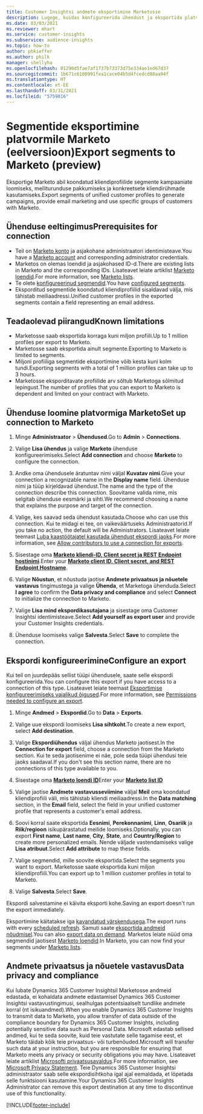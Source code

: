 ```yaml
---
title: Customer Insightsi andmete eksportimine Marketosse
description: Lugege, kuidas konfigureerida ühendust ja eksportida platvormile Marketo.
ms.date: 03/03/2021
ms.reviewer: mhart
ms.service: customer-insights
ms.subservice: audience-insights
ms.topic: how-to
author: phkieffer
ms.author: philk
manager: shellyha
ms.openlocfilehash: 01290d5fae7af1737b73373d75e334ae1ed67d37
ms.sourcegitcommit: 1b671c6100991fea1cace04b5d4fcedcd88aa94f
ms.translationtype: HT
ms.contentlocale: et-EE
ms.lasthandoff: 03/31/2021
ms.locfileid: "5759816"
---
```

# <a name="export-segments-to-marketo-preview"></a><span data-ttu-id="614e9-103">Segmentide eksportimine platvormile Marketo (eelversioon)</span><span class="sxs-lookup"><span data-stu-id="614e9-103">Export segments to Marketo (preview)</span></span>

<span data-ttu-id="614e9-104">Eksportige Marketo abil koondatud kliendiprofiilide segmente kampaaniate loomiseks, meiliturunduse pakkumiseks ja konkreetsete kliendirühmade kasutamiseks.</span><span class="sxs-lookup"><span data-stu-id="614e9-104">Export segments of unified customer profiles to generate campaigns, provide email marketing and use specific groups of customers with Marketo.</span></span>

## <a name="prerequisites-for-connection"></a><span data-ttu-id="614e9-105">Ühenduse eeltingimus</span><span class="sxs-lookup"><span data-stu-id="614e9-105">Prerequisites for connection</span></span>

-   <span data-ttu-id="614e9-106">Teil on [Marketo konto](https://login.marketo.com/) ja asjakohane administraatori identimisteave.</span><span class="sxs-lookup"><span data-stu-id="614e9-106">You have a [Marketo account](https://login.marketo.com/) and corresponding administrator credentials.</span></span>
-   <span data-ttu-id="614e9-107">Marketos on olemas loendid ja asjakohased ID-d.</span><span class="sxs-lookup"><span data-stu-id="614e9-107">There are existing lists in Marketo and the corresponding IDs.</span></span> <span data-ttu-id="614e9-108">Lisateavet leiate artiklist [Marketo loendid](https://docs.marketo.com/display/public/DOCS/Understanding+Static+Lists).</span><span class="sxs-lookup"><span data-stu-id="614e9-108">For more information, see [Marketo lists](https://docs.marketo.com/display/public/DOCS/Understanding+Static+Lists).</span></span>
-   <span data-ttu-id="614e9-109">Te olete [konfigureerinud segmendid](segments.md).</span><span class="sxs-lookup"><span data-stu-id="614e9-109">You have [configured segments](segments.md).</span></span>
-   <span data-ttu-id="614e9-110">Eksporditud segmentide koondatud kliendiprofiilid sisaldavad välja, mis tähistab meiliaadressi.</span><span class="sxs-lookup"><span data-stu-id="614e9-110">Unified customer profiles in the exported segments contain a field representing an email address.</span></span>

## <a name="known-limitations"></a><span data-ttu-id="614e9-111">Teadaolevad piirangud</span><span class="sxs-lookup"><span data-stu-id="614e9-111">Known limitations</span></span>

- <span data-ttu-id="614e9-112">Marketosse saab eksportida korraga kuni miljon profiili.</span><span class="sxs-lookup"><span data-stu-id="614e9-112">Up to 1 million profiles per export to Marketo.</span></span>
- <span data-ttu-id="614e9-113">Marketosse saab eksportida ainult segmente.</span><span class="sxs-lookup"><span data-stu-id="614e9-113">Exporting to Marketo is limited to segments.</span></span>
- <span data-ttu-id="614e9-114">Miljoni profiiliga segmentide eksportimine võib kesta kuni kolm tundi.</span><span class="sxs-lookup"><span data-stu-id="614e9-114">Exporting segments with a total of 1 million profiles can take up to 3 hours.</span></span> 
- <span data-ttu-id="614e9-115">Marketosse eksporditavate profiilide arv sõltub Marketoga sõlmitud lepingust.</span><span class="sxs-lookup"><span data-stu-id="614e9-115">The number of profiles that you can export to Marketo is dependent and limited on your contract with Marketo.</span></span>

## <a name="set-up-connection-to-marketo"></a><span data-ttu-id="614e9-116">Ühenduse loomine platvormiga Marketo</span><span class="sxs-lookup"><span data-stu-id="614e9-116">Set up connection to Marketo</span></span>

1. <span data-ttu-id="614e9-117">Minge **Administraator** > **Ühendused**.</span><span class="sxs-lookup"><span data-stu-id="614e9-117">Go to **Admin** > **Connections**.</span></span>

1. <span data-ttu-id="614e9-118">Valige **Lisa ühendus** ja valige **Marketo** ühenduse konfigureerimiseks.</span><span class="sxs-lookup"><span data-stu-id="614e9-118">Select **Add connection** and choose **Marketo** to configure the connection.</span></span>

1. <span data-ttu-id="614e9-119">Andke oma ühendusele äratuntav nimi väljal **Kuvatav nimi**.</span><span class="sxs-lookup"><span data-stu-id="614e9-119">Give your connection a recognizable name in the **Display name** field.</span></span> <span data-ttu-id="614e9-120">Ühenduse nimi ja tüüp kirjeldavad ühendust.</span><span class="sxs-lookup"><span data-stu-id="614e9-120">The name and the type of the connection describe this connection.</span></span> <span data-ttu-id="614e9-121">Soovitame valida nime, mis selgitab ühenduse eesmärki ja sihti.</span><span class="sxs-lookup"><span data-stu-id="614e9-121">We recommend choosing a name that explains the purpose and target of the connection.</span></span>

1. <span data-ttu-id="614e9-122">Valige, kes saavad seda ühendust kasutada.</span><span class="sxs-lookup"><span data-stu-id="614e9-122">Choose who can use this connection.</span></span> <span data-ttu-id="614e9-123">Kui te midagi ei tee, on vaikeväärtuseks Administraatorid.</span><span class="sxs-lookup"><span data-stu-id="614e9-123">If you take no action, the default will be Administrators.</span></span> <span data-ttu-id="614e9-124">Lisateavet leiate teemast [Luba kaastöötajatel kasutada ühendust ekspordi jaoks](connections.md#allow-contributors-to-use-a-connection-for-exports).</span><span class="sxs-lookup"><span data-stu-id="614e9-124">For more information, see [Allow contributors to use a connection for exports](connections.md#allow-contributors-to-use-a-connection-for-exports).</span></span>

1. <span data-ttu-id="614e9-125">Sisestage oma **[Marketo kliendi-ID, Client secret ja REST Endpoint hostinimi](https://developers.marketo.com/rest-api/authentication/)**.</span><span class="sxs-lookup"><span data-stu-id="614e9-125">Enter your **[Marketo client ID, Client secret, and REST Endpoint Hostname](https://developers.marketo.com/rest-api/authentication/)**.</span></span>

1. <span data-ttu-id="614e9-126">Valige **Nõustun**, et nõustuda jaotise **Andmete privaatsus ja nõuetele vastavus** tingimustega ja valige **Ühenda**, et Marketoga ühenduda.</span><span class="sxs-lookup"><span data-stu-id="614e9-126">Select **I agree** to confirm the **Data privacy and compliance** and select **Connect** to initialize the connection to Marketo.</span></span>

1. <span data-ttu-id="614e9-127">Valige **Lisa mind ekspordikasutajana** ja sisestage oma Customer Insightsi identimisteave.</span><span class="sxs-lookup"><span data-stu-id="614e9-127">Select **Add yourself as export user** and provide your Customer Insights credentials.</span></span>

1. <span data-ttu-id="614e9-128">Ühenduse loomiseks valige **Salvesta**.</span><span class="sxs-lookup"><span data-stu-id="614e9-128">Select **Save** to complete the connection.</span></span>

## <a name="configure-an-export"></a><span data-ttu-id="614e9-129">Ekspordi konfigureerimine</span><span class="sxs-lookup"><span data-stu-id="614e9-129">Configure an export</span></span>

<span data-ttu-id="614e9-130">Kui teil on juurdepääs sellist tüüpi ühendusele, saate selle ekspordi konfigureerida.</span><span class="sxs-lookup"><span data-stu-id="614e9-130">You can configure this export if you have access to a connection of this type.</span></span> <span data-ttu-id="614e9-131">Lisateavet leiate teemast [Eksportimise konfigureerimiseks vajalikud õigused](export-destinations.md#set-up-a-new-export).</span><span class="sxs-lookup"><span data-stu-id="614e9-131">For more information, see [Permissions needed to configure an export](export-destinations.md#set-up-a-new-export).</span></span>

1. <span data-ttu-id="614e9-132">Minge **Andmed** > **Ekspordid**.</span><span class="sxs-lookup"><span data-stu-id="614e9-132">Go to **Data** > **Exports**.</span></span>

1. <span data-ttu-id="614e9-133">Valige uue ekspordi loomiseks **Lisa sihtkoht**.</span><span class="sxs-lookup"><span data-stu-id="614e9-133">To create a new export, select **Add destination**.</span></span>

1. <span data-ttu-id="614e9-134">Valige **Ekspordiühendus** väljal ühendus Marketo jaotisest.</span><span class="sxs-lookup"><span data-stu-id="614e9-134">In the **Connection for export** field, choose a connection from the Marketo section.</span></span> <span data-ttu-id="614e9-135">Kui te seda jaotisenime ei näe, pole seda tüüpi ühendusi teie jaoks saadaval.</span><span class="sxs-lookup"><span data-stu-id="614e9-135">If you don't see this section name, there are no connections of this type available to you.</span></span>

1. <span data-ttu-id="614e9-136">Sisestage oma **[Marketo loendi ID](https://docs.marketo.com/display/public/DOCS/Understanding+Static+Lists)**</span><span class="sxs-lookup"><span data-stu-id="614e9-136">Enter your **[Marketo list ID](https://docs.marketo.com/display/public/DOCS/Understanding+Static+Lists)**</span></span> 

1. <span data-ttu-id="614e9-137">Valige jaotise **Andmete vastavusseviimine** väljal **Meil** oma koondatud kliendiprofiili väli, mis tähistab kliendi meiliaadressi.</span><span class="sxs-lookup"><span data-stu-id="614e9-137">In the **Data matching** section, in the **Email** field, select the field in your unified customer profile that represents a customer's email address.</span></span> 

1. <span data-ttu-id="614e9-138">Soovi korral saate eksportida **Eesnimi**, **Perekonnanimi**, **Linn**, **Osariik** ja **Riik/regioon**  isikupärastatud meilide loomiseks.</span><span class="sxs-lookup"><span data-stu-id="614e9-138">Optionally, you can export **First name**, **Last name**, **City**, **State**, and **Country/Region**  to create more personalized emails.</span></span> <span data-ttu-id="614e9-139">Nende väljade vastendamiseks valige **Lisa atribuut**.</span><span class="sxs-lookup"><span data-stu-id="614e9-139">Select **Add attribute** to map these fields.</span></span>

1. <span data-ttu-id="614e9-140">Valige segmendid, mille soovite eksportida.</span><span class="sxs-lookup"><span data-stu-id="614e9-140">Select the segments you want to export.</span></span> <span data-ttu-id="614e9-141">Marketosse saate eksportida kuni miljon kliendiprofiili.</span><span class="sxs-lookup"><span data-stu-id="614e9-141">You can export up to 1 million customer profiles in total to Marketo.</span></span>

1. <span data-ttu-id="614e9-142">Valige **Salvesta**.</span><span class="sxs-lookup"><span data-stu-id="614e9-142">Select **Save**.</span></span>

<span data-ttu-id="614e9-143">Ekspordi salvestamine ei käivita eksporti kohe.</span><span class="sxs-lookup"><span data-stu-id="614e9-143">Saving an export doesn't run the export immediately.</span></span>

<span data-ttu-id="614e9-144">Eksportimine käitatakse iga [kavandatud värskendusega](system.md#schedule-tab).</span><span class="sxs-lookup"><span data-stu-id="614e9-144">The export runs with every [scheduled refresh](system.md#schedule-tab).</span></span> <span data-ttu-id="614e9-145">Samuti saate [eksportida andmeid nõudmisel](export-destinations.md#run-exports-on-demand).</span><span class="sxs-lookup"><span data-stu-id="614e9-145">You can also [export data on demand](export-destinations.md#run-exports-on-demand).</span></span> <span data-ttu-id="614e9-146">Marketos leiate nüüd oma segmendid jaotisest [Marketo loendid](ttps://docs.marketo.com/display/public/DOCS/Understanding+Static+Lists).</span><span class="sxs-lookup"><span data-stu-id="614e9-146">In Marketo, you can now find your segments under [Marketo lists](ttps://docs.marketo.com/display/public/DOCS/Understanding+Static+Lists).</span></span>


## <a name="data-privacy-and-compliance"></a><span data-ttu-id="614e9-147">Andmete privaatsus ja nõuetele vastavus</span><span class="sxs-lookup"><span data-stu-id="614e9-147">Data privacy and compliance</span></span>

<span data-ttu-id="614e9-148">Kui lubate Dynamics 365 Customer Insightsil Marketosse andmeid edastada, ei kohaldata andmete edastamisel Dynamics 365 Customer Insightsi vastavustingimusi, sealhulgas potentsiaalselt tundlike andmete korral (nt isikuandmed).</span><span class="sxs-lookup"><span data-stu-id="614e9-148">When you enable Dynamics 365 Customer Insights to transmit data to Marketo, you allow transfer of data outside of the compliance boundary for Dynamics 365 Customer Insights, including potentially sensitive data such as Personal Data.</span></span> <span data-ttu-id="614e9-149">Microsoft edastab sellised andmed, kui te seda soovite, kuid teie vastutate selle tagamise eest, et Marketo täidab kõik teie privaatsus- või turbenõuded.</span><span class="sxs-lookup"><span data-stu-id="614e9-149">Microsoft will transfer such data at your instruction, but you are responsible for ensuring that Marketo meets any privacy or security obligations you may have.</span></span> <span data-ttu-id="614e9-150">Lisateavet leiate artiklist [Microsofti privaatsusavaldus](https://go.microsoft.com/fwlink/?linkid=396732).</span><span class="sxs-lookup"><span data-stu-id="614e9-150">For more information, see [Microsoft Privacy Statement](https://go.microsoft.com/fwlink/?linkid=396732).</span></span>
<span data-ttu-id="614e9-151">Teie Dynamics 365 Customer Insightsi administraator saab selle ekspordisihtkoha igal ajal eemaldada, et lõpetada selle funktsiooni kasutamine.</span><span class="sxs-lookup"><span data-stu-id="614e9-151">Your Dynamics 365 Customer Insights Administrator can remove this export destination at any time to discontinue use of this functionality.</span></span>


[!INCLUDE[footer-include](../includes/footer-banner.md)]